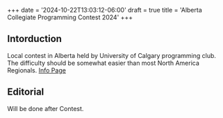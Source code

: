 +++
date = '2024-10-22T13:03:12-06:00'
draft = true
title = 'Alberta Collegiate Programming Contest 2024'
+++

## Intorduction

Local contest in Alberta held by University of Calgary programming club. The difficulty should be somewhat easier than most North America Regionals.
[Info Page](https://cpc.cpsc.ucalgary.ca/contests/acpc/2024/)

## Editorial

Will be done after Contest.
